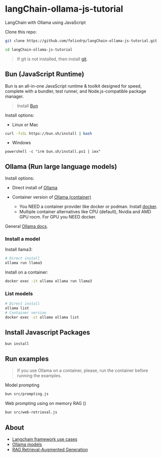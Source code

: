 # langChain-ollama-js-tutorial
LangChain with Ollama using JavaScript

Clone this repo:
```bash
git clone https://github.com/felixdrp/langChain-ollama-js-tutorial.git

cd langChain-ollama-js-tutorial
```

> If git is not installed, then install [git](https://git-scm.com/book/en/v2/Getting-Started-Installing-Git).

## Bun (JavaScript Runtime)
Bun is an all-in-one JavaScript runtime & toolkit designed for speed, complete with a bundler, test runner, and Node.js-compatible package manager.

> Install [Bun](https://bun.sh/)

Install options:

+ Linux or Mac
```bash
curl -fsSL https://bun.sh/install | bash
```
+ Windows
```
powershell -c "irm bun.sh/install.ps1 | iex"
```

## Ollama (Run large language models)

Install options:

+ Direct install of [Ollama](https://ollama.com/download)

+ Container version of [Ollama (container)](https://hub.docker.com/r/ollama/ollama)
    - You NEED a container provider like docker or podman. Install [docker](https://docs.docker.com/engine/install/).
    - Multiple container alternatives like CPU (default), Nvidia and AMD GPU rocm. For GPU you NEED docker.

General [Ollama docs](https://github.com/ollama/ollama/tree/main/docs).

### Install a model

Install llama3:

```bash
# Direct install 
ollama run llama3
```

Install on a container:
```bash
docker exec -it ollama ollama run llama3
```

### List models

```bash
# Direct install 
ollama list
# Container version
docker exec -it ollama ollama list
```

## Install Javascript Packages

```bash
bun install
```

## Run examples

> If you use Ollama on a container, please, run the container before running the examples.

Model prompting

```bash
bun src/prompting.js
```

Web prompting using on memory RAG ()

```bash
bun src/web-retrieval.js
```

## About

+ [Langchain framework use cases](https://js.langchain.com/docs/use_cases)
+ [Ollama models](https://ollama.com/library)
+ [RAG Retrieval-Augmented Generation](RAG.md) 
